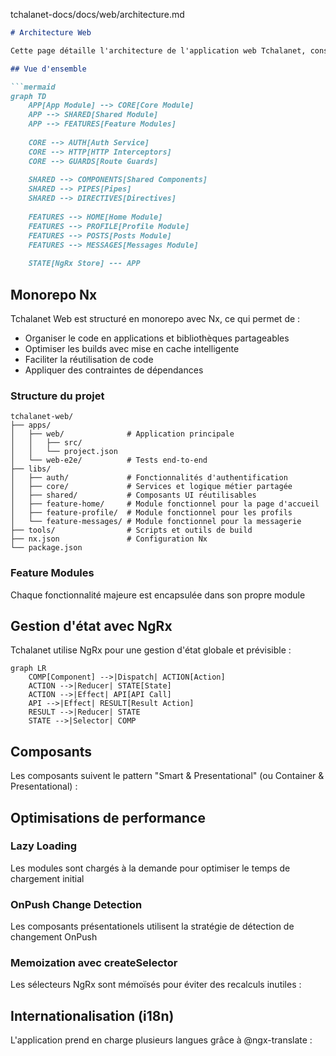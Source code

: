 

<llm-snippet-file>tchalanet-docs/docs/web/architecture.md</llm-snippet-file>
```markdown
# Architecture Web

Cette page détaille l'architecture de l'application web Tchalanet, construite avec Angular et Nx.

## Vue d'ensemble

```mermaid
graph TD
    APP[App Module] --> CORE[Core Module]
    APP --> SHARED[Shared Module]
    APP --> FEATURES[Feature Modules]
    
    CORE --> AUTH[Auth Service]
    CORE --> HTTP[HTTP Interceptors]
    CORE --> GUARDS[Route Guards]
    
    SHARED --> COMPONENTS[Shared Components]
    SHARED --> PIPES[Pipes]
    SHARED --> DIRECTIVES[Directives]
    
    FEATURES --> HOME[Home Module]
    FEATURES --> PROFILE[Profile Module]
    FEATURES --> POSTS[Posts Module]
    FEATURES --> MESSAGES[Messages Module]
    
    STATE[NgRx Store] --- APP
```

## Monorepo Nx
Tchalanet Web est structuré en monorepo avec Nx, ce qui permet de :
- Organiser le code en applications et bibliothèques partageables
- Optimiser les builds avec mise en cache intelligente
- Faciliter la réutilisation de code
- Appliquer des contraintes de dépendances

### Structure du projet
``` 
tchalanet-web/
├── apps/
│   ├── web/              # Application principale
│   │   ├── src/
│   │   └── project.json
│   └── web-e2e/          # Tests end-to-end
├── libs/
│   ├── auth/             # Fonctionnalités d'authentification
│   ├── core/             # Services et logique métier partagée
│   ├── shared/           # Composants UI réutilisables
│   ├── feature-home/     # Module fonctionnel pour la page d'accueil
│   ├── feature-profile/  # Module fonctionnel pour les profils
│   └── feature-messages/ # Module fonctionnel pour la messagerie
├── tools/                # Scripts et outils de build
├── nx.json               # Configuration Nx
└── package.json
```
### Feature Modules
Chaque fonctionnalité majeure est encapsulée dans son propre module

## Gestion d'état avec NgRx
Tchalanet utilise NgRx pour une gestion d'état globale et prévisible :
``` mermaid
graph LR
    COMP[Component] -->|Dispatch| ACTION[Action]
    ACTION -->|Reducer| STATE[State]
    ACTION -->|Effect| API[API Call]
    API -->|Effect| RESULT[Result Action]
    RESULT -->|Reducer| STATE
    STATE -->|Selector| COMP
```
## Composants
Les composants suivent le pattern "Smart & Presentational" (ou Container & Presentational) :

## Optimisations de performance
### Lazy Loading
Les modules sont chargés à la demande pour optimiser le temps de chargement initial
### OnPush Change Detection
Les composants présentationels utilisent la stratégie de détection de changement OnPush
### Memoization avec createSelector
Les sélecteurs NgRx sont mémoïsés pour éviter des recalculs inutiles :

## Internationalisation (i18n)
L'application prend en charge plusieurs langues grâce à @ngx-translate :
